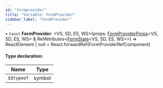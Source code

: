 ```yaml
---
id: "formprovider"
title: "Variable: FormProvider"
sidebar_label: "FormProvider"
---
```


• `Const` **FormProvider**: &#60;VS, SD, ES, WS>(props: [FormProviderProps](../interfaces/formproviderprops.md)&#60;VS, SD, ES, WS> & RefAttributes&#60;[FormState](../classes/formstate.md)&#60;VS, SD, ES, WS>>) => ReactElement \| null = React.forwardRef(FormProviderRefComponent)

#### Type declaration:

Name | Type |
------ | ------ |
`$$typeof` | symbol |
